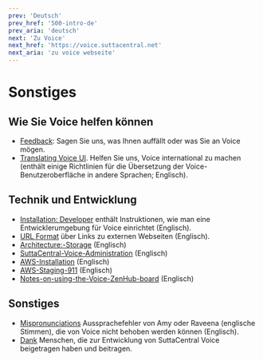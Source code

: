 ```yaml
---
prev: 'Deutsch'
prev_href: '500-intro-de'
prev_aria: 'deutsch'
next: 'Zu Voice'
next_href: 'https://voice.suttacentral.net'
next_aria: 'zu voice webseite'
---
```

# Sonstiges

## Wie Sie Voice helfen können
* <a href="https://discourse.suttacentral.net/tags/sc-voice" target="_blank">Feedback</a>: Sagen Sie uns, was Ihnen auffällt oder was Sie an Voice mögen.
* [Translating Voice UI](https://sc-voice.github.io/sc-voice/en/401-translating-voice-ui). Helfen Sie uns, Voice international zu machen (enthält einige Richtlinien für die Übersetzung der Voice-Benutzeroberfläche in andere Sprachen; Englisch).

## Technik und Entwicklung
* [Installation: Developer](https://sc-voice.github.io/sc-voice/en/490-dev-install) enthält Instruktionen, wie man eine Entwicklerumgebung für Voice einrichtet (Englisch).
* [URL Format](https://sc-voice.github.io/sc-voice/en/490-url-format) über Links zu externen Webseiten (Englisch).
* [Architecture:-Storage](https://sc-voice.github.io/sc-voice/en/490-arch-storage) (Englisch)
* [SuttaCentral-Voice-Administration](https://sc-voice.github.io/sc-voice/en/490-scv-admin) (Englisch)
* [AWS-Installation](https://sc-voice.github.io/sc-voice/en/490-aws-install) (Englisch)
* [AWS-Staging-911](https://sc-voice.github.io/sc-voice/en/490-aws-staging-911) (Englisch)
* [Notes-on-using-the-Voice-ZenHub-board](https://sc-voice.github.io/sc-voice/en/490-zenhub) (Englisch)


## Sonstiges
* [Mispronunciations](https://sc-voice.github.io/sc-voice/en/401-mispronunciations) Aussprachefehler von Amy oder Raveena (englische Stimmen), die von Voice nicht behoben werden können (Englisch).
* [Dank](/dhammaregen/de/401-dank) Menschen, die zur Entwicklung von SuttaCentral Voice beigetragen haben und beitragen.
